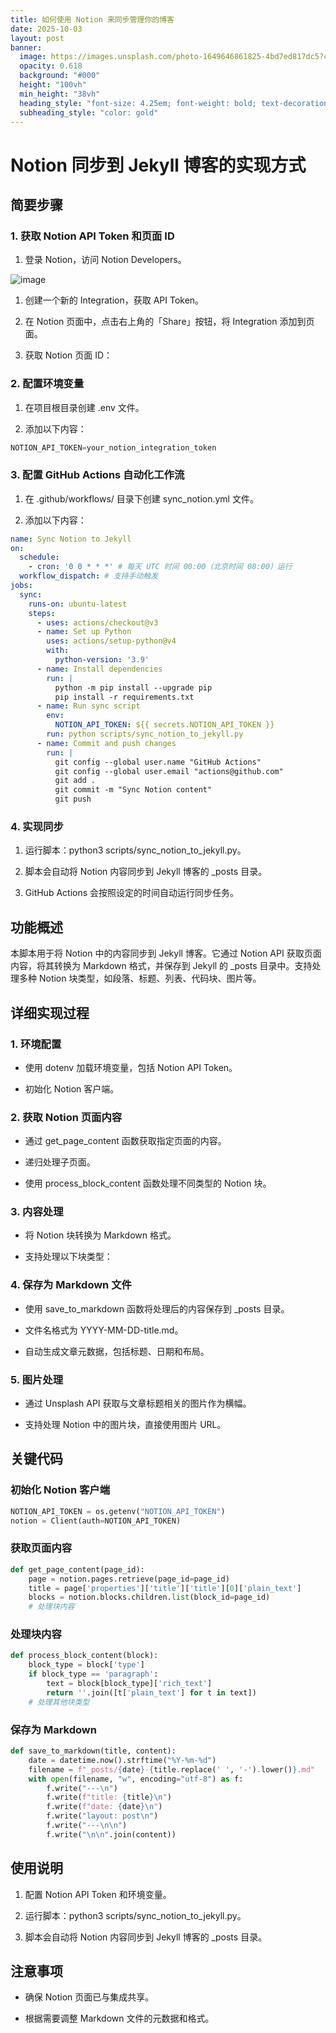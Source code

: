 ```yaml
---
title: 如何使用 Notion 来同步管理你的博客
date: 2025-10-03
layout: post
banner:
  image: https://images.unsplash.com/photo-1649646861825-4bd7ed817dc5?crop=entropy&cs=tinysrgb&fit=max&fm=jpg&ixid=M3w2OTIwMzJ8MHwxfHJhbmRvbXx8fHx8fHx8fDE3NTk1MDg3MTZ8&ixlib=rb-4.1.0&q=80&w=1080
  opacity: 0.618
  background: "#000"
  height: "100vh"
  min_height: "38vh"
  heading_style: "font-size: 4.25em; font-weight: bold; text-decoration: underline"
  subheading_style: "color: gold"
---
```


# Notion 同步到 Jekyll 博客的实现方式

## 简要步骤

### 1. 获取 Notion API Token 和页面 ID

1. 登录 Notion，访问 Notion Developers。

![image](https://prod-files-secure.s3.us-west-2.amazonaws.com/a7a0cc5a-89b9-4cda-8686-1fba0ca52f40/d19c1afe-dea5-4312-9333-786b0ba83054/image.png?X-Amz-Algorithm=AWS4-HMAC-SHA256&X-Amz-Content-Sha256=UNSIGNED-PAYLOAD&X-Amz-Credential=ASIAZI2LB466QAOLDELE%2F20251003%2Fus-west-2%2Fs3%2Faws4_request&X-Amz-Date=20251003T162515Z&X-Amz-Expires=3600&X-Amz-Security-Token=IQoJb3JpZ2luX2VjELD%2F%2F%2F%2F%2F%2F%2F%2F%2F%2FwEaCXVzLXdlc3QtMiJHMEUCIQDBPsjsWDQKdzfGAXq%2BQngDvVT3gsKvORD3dJMRmziBZAIgG3FTOxTfGCY0uAIXrzszA%2B%2FZB63IXGDwjZ8s6igjojEq%2FwMISRAAGgw2Mzc0MjMxODM4MDUiDHu2sfcJmwH4qXs5WSrcA8k7oyaMOagmr7ApC%2FECKIB0VE3JO1%2BWXKkN3WbkrvvxLHxIjGmXMwTnZ%2Bek6Ybfp4dAYObORISnUzp%2BvBBIYmb4lfqfON2tU%2F9BStbtQh3jVHGBmj3nfzVeZ501wo9CBZp07pUpxPqOFbJmOu8sPQsQiuLYzr3W9P9FvBYZfC4bPkx0P4JoBXBixDpA%2BqDox8gHlSsd4KTCNS5TWKaStS9b7OFF8IBFOd9CgMHotf0V30NrcIqZHtEoXtkx9t6Y17MRKIp2lLtcHlYPCEPrPk65UluFzCGdlOtVdCq9NCvuXScunuO0GKoS98ROMvlU%2FwUfxS5oFB5jyw414Au5Y7HCneiH2eJq72VYd%2B8DHgu12PDjEo2tIrq4ShtEJyxooPUGmLCxl1H2I4w%2BRdPLMrPmm1801THKfxufRdQZouL3H54wW8OFtoyL9tVmqMiNsZE6CAAO54STfh7NsKMmyOIQrDR9wP7SYTzx%2FvW1CN902%2FOKDJjEzzUYXYxvuxMOXbNxC26AYzEGKJrXXEPjOhi6LKj%2FXqCdv4wDKon1sjj9A3aqNy75DO0xjgA%2FaeheT2iy7mcIxIJVFNiNBqMbnCQifdGHdTzIb2NQlq9axOVsJJonUF3IYm97Zz71MM%2Fq%2F8YGOqUBxEJ2HyewNEZhEOffYDLXLWx%2B4Kg0qmDFY7mAz2pRemoEBYNLNJ%2FBvQW7guZo7FpjR%2F%2B31Bw4O9BKrGiyIyJq9sVJkhVaQQvNR%2BoDDIJZ5US61NQJjZxIqLqu4XoksaxuwPID5EPr7NDbN8nfJL8FQ6H2O47eUxJfoYnPjjtubBSsHvKa4rlaCioCgu5aJDgmQEDzNDxesCPtPHo2JnBlrEDgAySl&X-Amz-Signature=3908168e27c63b9eb46f51a2ff6ea61e03b6d8445df1d867340aa6e446f9363b&X-Amz-SignedHeaders=host&x-amz-checksum-mode=ENABLED&x-id=GetObject)

1. 创建一个新的 Integration，获取 API Token。

1. 在 Notion 页面中，点击右上角的「Share」按钮，将 Integration 添加到页面。

1. 获取 Notion 页面 ID：


### 2. 配置环境变量

1. 在项目根目录创建 .env 文件。

1. 添加以下内容：

```javascript
NOTION_API_TOKEN=your_notion_integration_token
```

### 3. 配置 GitHub Actions 自动化工作流

1. 在 .github/workflows/ 目录下创建 sync_notion.yml 文件。

1. 添加以下内容：

```yaml
name: Sync Notion to Jekyll
on:
  schedule:
    - cron: '0 0 * * *' # 每天 UTC 时间 00:00（北京时间 08:00）运行
  workflow_dispatch: # 支持手动触发
jobs:
  sync:
    runs-on: ubuntu-latest
    steps:
      - uses: actions/checkout@v3
      - name: Set up Python
        uses: actions/setup-python@v4
        with:
          python-version: '3.9'
      - name: Install dependencies
        run: |
          python -m pip install --upgrade pip
          pip install -r requirements.txt
      - name: Run sync script
        env:
          NOTION_API_TOKEN: ${{ secrets.NOTION_API_TOKEN }}
        run: python scripts/sync_notion_to_jekyll.py
      - name: Commit and push changes
        run: |
          git config --global user.name "GitHub Actions"
          git config --global user.email "actions@github.com"
          git add .
          git commit -m "Sync Notion content"
          git push
```

### 4. 实现同步

1. 运行脚本：python3 scripts/sync_notion_to_jekyll.py。

1. 脚本会自动将 Notion 内容同步到 Jekyll 博客的 _posts 目录。

1. GitHub Actions 会按照设定的时间自动运行同步任务。

## 功能概述

本脚本用于将 Notion 中的内容同步到 Jekyll 博客。它通过 Notion API 获取页面内容，将其转换为 Markdown 格式，并保存到 Jekyll 的 _posts 目录中。支持处理多种 Notion 块类型，如段落、标题、列表、代码块、图片等。

## 详细实现过程

### 1. 环境配置

- 使用 dotenv 加载环境变量，包括 Notion API Token。

- 初始化 Notion 客户端。

### 2. 获取 Notion 页面内容

- 通过 get_page_content 函数获取指定页面的内容。

- 递归处理子页面。

- 使用 process_block_content 函数处理不同类型的 Notion 块。

### 3. 内容处理

- 将 Notion 块转换为 Markdown 格式。

- 支持处理以下块类型：


### 4. 保存为 Markdown 文件

- 使用 save_to_markdown 函数将处理后的内容保存到 _posts 目录。

- 文件名格式为 YYYY-MM-DD-title.md。

- 自动生成文章元数据，包括标题、日期和布局。

### 5. 图片处理

- 通过 Unsplash API 获取与文章标题相关的图片作为横幅。

- 支持处理 Notion 中的图片块，直接使用图片 URL。

## 关键代码

### 初始化 Notion 客户端

```python
NOTION_API_TOKEN = os.getenv("NOTION_API_TOKEN")
notion = Client(auth=NOTION_API_TOKEN)
```

### 获取页面内容

```python
def get_page_content(page_id):
    page = notion.pages.retrieve(page_id=page_id)
    title = page['properties']['title']['title'][0]['plain_text']
    blocks = notion.blocks.children.list(block_id=page_id)
    # 处理块内容
```

### 处理块内容

```python
def process_block_content(block):
    block_type = block['type']
    if block_type == 'paragraph':
        text = block[block_type]['rich_text']
        return ''.join([t['plain_text'] for t in text])
    # 处理其他块类型
```

### 保存为 Markdown

```python
def save_to_markdown(title, content):
    date = datetime.now().strftime("%Y-%m-%d")
    filename = f"_posts/{date}-{title.replace(' ', '-').lower()}.md"
    with open(filename, "w", encoding="utf-8") as f:
        f.write("---\n")
        f.write(f"title: {title}\n")
        f.write(f"date: {date}\n")
        f.write("layout: post\n")
        f.write("---\n\n")
        f.write("\n\n".join(content))
```

## 使用说明

1. 配置 Notion API Token 和环境变量。

1. 运行脚本：python3 scripts/sync_notion_to_jekyll.py。

1. 脚本会自动将 Notion 内容同步到 Jekyll 博客的 _posts 目录。

## 注意事项

- 确保 Notion 页面已与集成共享。

- 根据需要调整 Markdown 文件的元数据和格式。